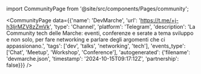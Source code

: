
import CommunityPage from '@site/src/components/Pages/community';

<CommunityPage
    data={{'name': 'DevMarche', 'url': 'https://t.me/+j-h3ljrMZV8zZmVk', 'type': 'Channel', 'platform': 'Telegram', 'description': 'La Community tech delle Marche: eventi, conferenze e serate a tema sviluppo e non solo, per fare networking e parlare degli argomenti che ci appassionano.', 'tags': ['dev', 'talks', 'networking', 'tech'], 'events_type': ['Chat', 'Meetup', 'Workshop', 'Conference'], 'autogenerated': {'filename': 'devmarche.json', 'timestamp': '2024-10-15T09:17:12Z', 'partnership': false}}}
/>
